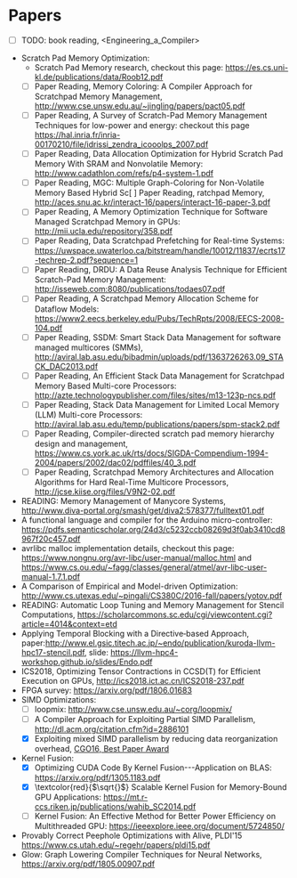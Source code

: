 # Papers
- [ ] TODO: book reading, <Engineering_a_Compiler>
- Scratch Pad Memory Optimization:
  - Scratch Pad Memory research, checkout this page: <https://es.cs.uni-kl.de/publications/data/Roob12.pdf>
  - [ ] Paper Reading, Memory Coloring: A Compiler Approach for Scratchpad Memory Management, <http://www.cse.unsw.edu.au/~jingling/papers/pact05.pdf>
  - [ ] Paper Reading, A Survey of Scratch-Pad Memory Management Techniques for low-power and energy: checkout this page <https://hal.inria.fr/inria-00170210/file/idrissi_zendra_icooolps_2007.pdf>
  - [ ] Paper Reading, Data Allocation Optimization for Hybrid Scratch Pad Memory With SRAM and Nonvolatile Memory: <http://www.cadathlon.com/refs/p4-system-1.pdf>
  - [ ] Paper Reading, MGC: Multiple Graph-Coloring for Non-Volatile Memory Based Hybrid
  Sc[ ] Paper Reading, ratchpad Memory, <http://aces.snu.ac.kr/interact-16/papers/interact-16-paper-3.pdf>
  - [ ] Paper Reading, A Memory Optimization Technique for Software Managed Scratchpad Memory in GPUs: <http://mii.ucla.edu/repository/358.pdf>
  - [ ] Paper Reading, Data Scratchpad Prefetching for Real-time Systems: <https://uwspace.uwaterloo.ca/bitstream/handle/10012/11837/ecrts17-techrep-2.pdf?sequence=1>
  - [ ] Paper Reading, DRDU: A Data Reuse Analysis Technique for Efficient Scratch-Pad Memory Management: <http://isseweb.com:8080/publications/todaes07.pdf>
  - [ ] Paper Reading, A Scratchpad Memory Allocation Scheme for Dataflow Models: <https://www2.eecs.berkeley.edu/Pubs/TechRpts/2008/EECS-2008-104.pdf>
  - [ ] Paper Reading, SSDM: Smart Stack Data Management for software managed multicores (SMMs), <http://aviral.lab.asu.edu/bibadmin/uploads/pdf/1363726263.09_STACK_DAC2013.pdf>
  - [ ] Paper Reading, An Efficient Stack Data Management for Scratchpad Memory Based Multi-core Processors: <http://azte.technologypublisher.com/files/sites/m13-123p-ncs.pdf>
  - [ ] Paper Reading, Stack Data Management for Limited Local Memory (LLM) Multi-core Processors: <http://aviral.lab.asu.edu/temp/publications/papers/spm-stack2.pdf>
  - [ ] Paper Reading, Compiler-directed scratch pad memory hierarchy design and management, <https://www.cs.york.ac.uk/rts/docs/SIGDA-Compendium-1994-2004/papers/2002/dac02/pdffiles/40_3.pdf> 
  - [ ] Paper Reading, Scratchpad Memory Architectures and Allocation Algorithms for Hard Real-Time Multicore Processors, <http://jcse.kiise.org/files/V9N2-02.pdf>

- READING: Memory Management of Manycore Systems, <http://www.diva-portal.org/smash/get/diva2:578377/fulltext01.pdf>
- A functional language and compiler for the Arduino micro-controller: <https://pdfs.semanticscholar.org/24d3/c5232ccb08269d3f0ab3410cd8967f20c457.pdf>
- avrlibc malloc implementation details, checkout this page: <https://www.nongnu.org/avr-libc/user-manual/malloc.html> and <https://www.cs.ou.edu/~fagg/classes/general/atmel/avr-libc-user-manual-1.7.1.pdf>
- A Comparison of Empirical and Model-driven Optimization: <http://www.cs.utexas.edu/~pingali/CS380C/2016-fall/papers/yotov.pdf>
- READING: Automatic Loop Tuning and Memory Management for Stencil Computations, <https://scholarcommons.sc.edu/cgi/viewcontent.cgi?article=4014&context=etd>
- Applying Temporal Blocking with a Directive‐based Approach, paper:<http://www.el.gsic.titech.ac.jp/~endo/publication/kuroda-llvm-hpc17-stencil.pdf>, slide: <https://llvm-hpc4-workshop.github.io/slides/Endo.pdf>
- ICS2018, Optimizing Tensor Contractions in CCSD(T) for Efficient Execution on GPUs, <http://ics2018.ict.ac.cn/ICS2018-237.pdf>
- FPGA survey: <https://arxiv.org/pdf/1806.01683>
- SIMD Optimizations:
  - [ ] loopmix: <http://www.cse.unsw.edu.au/~corg/loopmix/>
  - [ ] A Compiler Approach for Exploiting Partial SIMD Parallelism, <http://dl.acm.org/citation.cfm?id=2886101>
  - [x] Exploiting mixed SIMD parallelism by reducing data reorganization overhead, [CGO16, Best Paper Award](http://delivery.acm.org/10.1145/2860000/2854054/p59-zhou.pdf?ip=202.175.167.102&id=2854054&acc=AUTHOR-IZED&key=4D4702B0C3E38B35%2E4D4702B0C3E38B35%2E896D0D4959F561C0%2ED04282ED5F6114AF&__acm__=1532257378_6a3f98f8dc1acc020fa90ff4dafb8f5b)

- Kernel Fusion:
  - [x] Optimizing CUDA Code By Kernel Fusion---Application on BLAS: <https://arxiv.org/pdf/1305.1183.pdf>
  - [x] \textcolor{red}{$\sqrt{}$} Scalable Kernel Fusion for Memory-Bound GPU Applications: <https://mt.r-ccs.riken.jp/publications/wahib_SC2014.pdf>
  - [ ] Kernel Fusion: An Effective Method for Better Power Efficiency on Multithreaded GPU: <https://ieeexplore.ieee.org/document/5724850/>

- Provably Correct Peephole Optimizations with Alive, PLDI'15 <https://www.cs.utah.edu/~regehr/papers/pldi15.pdf>
- Glow: Graph Lowering Compiler Techniques for Neural Networks, <https://arxiv.org/pdf/1805.00907.pdf>


